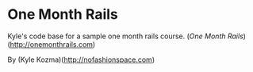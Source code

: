 # One Month Rails

Kyle's code base for a sample one month rails course. (*One Month Rails*)(http://onemonthrails.com)

By (Kyle Kozma)(http://nofashionspace.com)